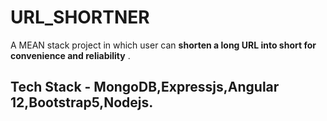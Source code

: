 # URL_SHORTNER
A MEAN stack project in which user can **shorten a long URL into short for convenience and reliability** .
## Tech Stack - MongoDB,Expressjs,Angular 12,Bootstrap5,Nodejs.
